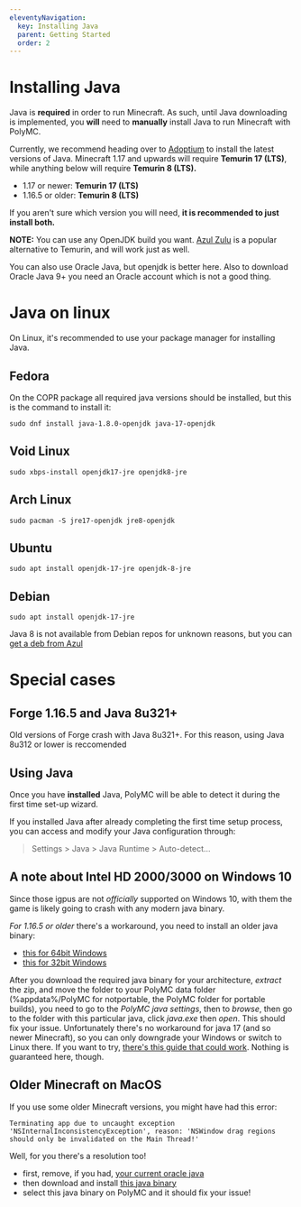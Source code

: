 ```yaml
---
eleventyNavigation:
  key: Installing Java
  parent: Getting Started
  order: 2
---
```


# Installing Java

Java is **required** in order to run Minecraft. As such, until Java downloading is implemented, you **will** need to **manually** install Java to run Minecraft with PolyMC.

Currently, we recommend heading over to [Adoptium](https://adoptium.net/) to install the latest versions of Java. Minecraft 1.17 and upwards will require **Temurin 17 (LTS)**, while anything below will require **Temurin 8 (LTS).**

* 1.17 or newer: **Temurin 17 (LTS)**
* 1.16.5 or older: **Temurin 8 (LTS)**

If you aren't sure which version you will need, **it is recommended to just install both.**

**NOTE:** You can use any OpenJDK build you want. [Azul Zulu](https://www.azul.com/downloads/?package=jre#download-openjdk) is a popular alternative to Temurin, and will work just as well.

You can also use Oracle Java, but openjdk is better here. Also to download Oracle Java 9+ you need an Oracle account which is not a good thing.

# Java on linux

On Linux, it's recommended to use your package manager for installing Java.

## Fedora

On the COPR package all required java versions should be installed, but this is the command to install it:

```
sudo dnf install java-1.8.0-openjdk java-17-openjdk
```

## Void Linux

```
sudo xbps-install openjdk17-jre openjdk8-jre
```

## Arch Linux

```
sudo pacman -S jre17-openjdk jre8-openjdk
```

## Ubuntu

```
sudo apt install openjdk-17-jre openjdk-8-jre
```

## Debian

```
sudo apt install openjdk-17-jre 
```

Java 8 is not available from Debian repos for unknown reasons, but you can [get a deb from Azul](https://www.azul.com/downloads/?version=java-8-lts&os=debian&package=jre&show-old-builds=true)

# Special cases

## Forge 1.16.5 and Java 8u321+

Old versions of Forge crash with Java 8u321+. For this reason, using Java 8u312 or lower is reccomended 

## Using Java
Once you have **installed** Java, PolyMC will be able to detect it during the first time set-up wizard. 

If you installed Java after already completing the first time setup process, you can access and modify your Java configuration through:
> Settings > Java > Java Runtime > Auto-detect...

## A note about Intel HD 2000/3000 on Windows 10
Since those igpus are not *officially* supported on Windows 10, with them the game is likely going to crash with any modern java binary.

*For 1.16.5 or older* there's a workaround, you need to install an older java binary:
- [this for 64bit Windows](https://files.multimc.org/downloads/jre-8u51-windows-x64.zip)
- [this for 32bit Windows](https://files.multimc.org/downloads/jre-8u51-windows-i586.zip)

After you download the required java binary for your architecture, *extract* the zip, and move the folder to your PolyMC data folder (%appdata%/PolyMC for notportable, the PolyMC folder for portable builds), you need to go to the *PolyMC java settings*, then to *browse*, then go to the folder with this particular java, click *java.exe* then *open*.
This should fix your issue.
Unfortunately there's no workaround for java 17 (and so newer Minecraft), so you can only downgrade your Windows or switch to Linux there.
If you want to try, [there's this guide that could work](https://gist.github.com/rb-dahlb/26f316c5b6089807a139fc44ee69f0d1). Nothing is guaranteed here, though.

## Older Minecraft on MacOS
If you use some older Minecraft versions, you might have had this error:

```
Terminating app due to uncaught exception 'NSInternalInconsistencyException', reason: 'NSWindow drag regions should only be invalidated on the Main Thread!'
```

Well, for you there's a resolution too!
- first, remove, if you had, [your current oracle java](https://explainjava.com/uninstall-java-macos/)
- then download and install [this java binary](https://files.multimc.org/downloads/jre-8u241-macosx-x64.dmg)
- select this java binary on PolyMC and it should fix your issue!
